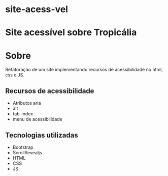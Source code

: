 # site-acess-vel
# Site acessível sobre Tropicália
 # Sobre


Refatoração de um site implementando recursos de
acessibilidade no html, css e JS.
 ## Recursos de acessibilidade
 - Atributos aria
 - alt
 - tab-index
- menu de acessibilidade
 ## Tecnologias utilizadas
 - Bootstrap
 - ScrollRevealjs
 - HTML
 - CSS
 - JS
